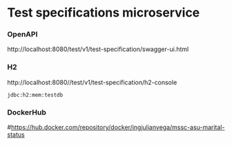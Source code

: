 # Test specifications microservice

### OpenAPI

http://localhost:8080/test/v1/test-specification/swagger-ui.html

### H2

http://localhost:8080//test/v1/test-specification/h2-console

```
jdbc:h2:mem:testdb
```

### DockerHub

#https://hub.docker.com/repository/docker/ingjulianvega/mssc-asu-marital-status
